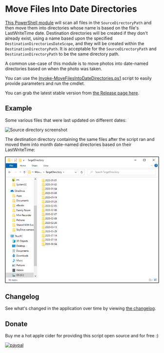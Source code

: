 # Move Files Into Date Directories

[This PowerShell module](src/MoveFilesIntoDateDirectories.psm1) will scan all files in the `SourceDirectoryPath` and then move them into directories whose name is based on the file's LastWriteTime date.
Destination directories will be created if they don't already exist, using a name based upon the specified `DestinationDirectoriesDateScope`, and they will be created within the `DestinationDirectoryPath`.
It is acceptable for the `SourceDirectoryPath` and `DestinationDirectoryPath` to be the same directory path.

A common use-case of this module is to move photos into date-named directories based on when the photo was taken.

You can use the [Invoke-MoveFilesIntoDateDirectories.ps1](src/Invoke-MoveFilesIntoDateDirectories.ps1) script to easily provide parameters and run the cmdlet.

You can grab the latest stable version from [the Release page here](https://github.com/deadlydog/MoveFilesIntoDateDirectories/releases).

## Example

Some various files that were last updated on different dates:

![Source directory screenshot](docs/Images/SourceDirectoryScreenshot.png)

The destination directory containing the same files after the script ran and moved them into month date-named directories based on their LastWriteTime:

![Destination directory screenshot](docs/Images/DestinationDirectoryScreenshot.png)

## Changelog

See what's changed in the application over time by viewing [the changelog](Changelog.md).

## Donate

Buy me a hot apple cider for providing this script open source and for free :)

[![paypal](https://www.paypalobjects.com/en_US/i/btn/btn_donateCC_LG.gif)](https://www.paypal.me/deadlydogDan/2USD)
